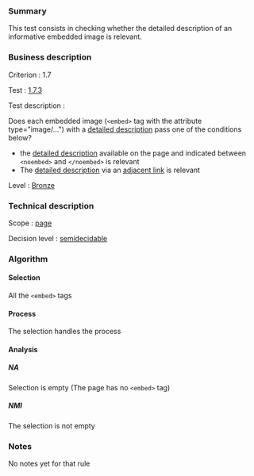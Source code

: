 ### Summary

This test consists in checking whether the detailed description of an informative embedded image is relevant.

### Business description

Criterion : 1.7

Test : [1.7.3](http://www.accessiweb.org/index.php/accessiweb-22-english-version.html#test-1-7-3)

Test description :

Does each embedded image (`<embed>` tag with the attribute type="image/...") with a [detailed description](http://www.accessiweb.org/index.php/glossary-76.html#mDescDetaillee) pass one of the conditions below? 

-   the [detailed description](http://www.accessiweb.org/index.php/glossary-76.html#mDescDetaillee) available on the page and indicated between `<noembed>` and `</noembed>` is relevant
-   The [detailed description](http://www.accessiweb.org/index.php/glossary-76.html#mDescDetaillee) via an [adjacent link](http://www.accessiweb.org/index.php/glossary-76.html#mLienAdj) is relevant

Level : [Bronze](/en/category/rules-design/accessiweb-11/level/bronze)

### Technical description

Scope : [page](/en/category/rules-design/accessiweb-11/scope/page)

Decision level :
[semidecidable](/en/category/rules-design/accessiweb-11/decision-level/semidecidable)

### Algorithm

#### Selection

All the `<embed>` tags

#### Process

The selection handles the process

#### Analysis

##### NA

Selection is empty (The page has no `<embed>` tag)

##### NMI

The selection is not empty

### Notes

No notes yet for that rule
